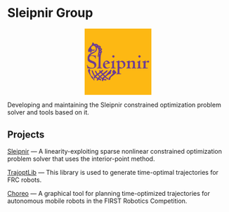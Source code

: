 # Sleipnir Group

<style>
.logo {
  width: 30%;
  height: 30%;
  display: block;
  margin-left: auto;
  margin-right: auto;
}
</style>

<img src="sleipnir_THcolors_1000px.png" alt="Sleipnir Group Logo" class="logo">

Developing and maintaining the Sleipnir constrained optimization problem solver and tools based on it.

## Projects

[Sleipnir](/Sleipnir) — A linearity-exploiting sparse nonlinear constrained optimization problem solver that uses the interior-point method.

[TrajoptLib](/Choreo/api/trajoptlib/cpp) — This library is used to generate time-optimal trajectories for FRC robots.

[Choreo](/Choreo) — A graphical tool for planning time-optimized trajectories for autonomous mobile robots in the FIRST Robotics Competition.
